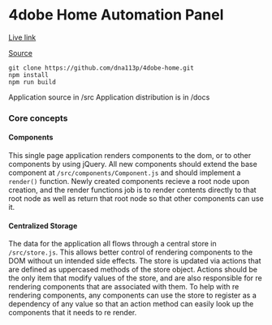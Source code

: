 # 4dobe Home Automation Panel

[Live link]( dna113p.github.io/4dobe-home/)

[Source]( github.com/dna113p/4dobe-home/)

```
git clone https://github.com/dna113p/4dobe-home.git
npm install
npm run build
```

Application source in /src
Application distribution is in /docs 

### Core concepts 

#### Components

This single page application renders components to the dom, or to other components by using jQuery. All new components should extend the base component at `/src/components/Component.js` and should implement a `render()` function.
Newly created components recieve a root node upon creation, and the render functions job is to render contents directly to that root node as well as return that root node so that other components can use it.

#### Centralized Storage
The data for the application all flows through a central store in `/src/store.js`. This allows better control of rendering components to the DOM without un intended side effects. The store is updated via actions that are defined as uppercased methods of the store object.
Actions should be the only item that modify values of the store, and are also responsible for re rendering components that are associated with them. To help with re rendering components, any components can use the store to register as a dependency of any value so that an action method can easily look up the components that it needs to re render.